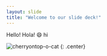```yaml
---
layout: slide
title: "Welcome to our slide deck!"
---
```


Hello! 
Hola! :smile:
hi

![cherryontop-o-cat](https://octodex.github.com/images/cherryontop-o-cat.png)
{: .center}
